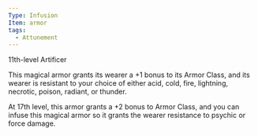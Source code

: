 ```yaml
---
Type: Infusion
Item: armor
tags:
  - Attunement
---
```

11th-level Artificer

This magical armor grants its wearer a +1 bonus to its Armor Class, and its wearer is resistant to your choice of either acid, cold, fire, lightning, necrotic, poison, radiant, or thunder.

At 17th level, this armor grants a +2 bonus to Armor Class, and you can infuse this magical armor so it grants the wearer resistance to psychic or force damage.